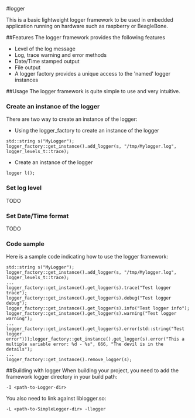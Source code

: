 #logger

This is a basic lightweight logger framework to be used in embedded application running on hardware such as raspberry or BeagleBone.

##Features
The logger framework provides the following features
* Level of the log message
* Log, trace warning and error methods
* Date/Time stamped output
* File output
* A logger factory provides a unique access to the 'named' logger instances

##Usage
The logger framework is quite simple to use and very intuitive.

### Create an instance of the logger
There are two way to create an instance of the logger:
* Using the logger_factory to create an instance of the logger
```
std::string s("MyLogger");
logger_factory::get_instance().add_logger(s, "/tmp/Mylogger.log", logger_levels_t::trace);
```
* Create an instance of the logger
```
logger l();
```
### Set log level
TODO

### Set Date/Time format
TODO

### Code sample
Here is a sample code indicating how to use the logger framework:

```
std::string s("MyLogger");
logger_factory::get_instance().add_logger(s, "/tmp/Mylogger.log", logger_levels_t::trace);
...
logger_factory::get_instance().get_logger(s).trace("Test logger trace");
logger_factory::get_instance().get_logger(s).debug("Test logger debug");
logger_factory::get_instance().get_logger(s).info("Test logger info");
logger_factory::get_instance().get_logger(s).warning("Test logger warning");
...
logger_factory::get_instance().get_logger(s).error(std::string("Test logger error")));logger_factory::get_instance().get_logger(s).error("This a multiple variable error: %d - %s", 666, "The devil is in the details");
...
logger_factory::get_instance().remove_logger(s);
```

##Building with logger
When building your project, you need to add the framework logger directory in your build path:
```
-I <path-to-Logger-dir>
```
You also need to link against liblogger.so:
```
-L <path-to-SimpleLogger-dir> -llogger
```

